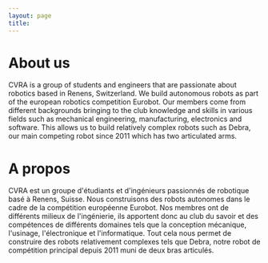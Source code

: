 ```yaml
---
layout: page
title:
---
```

# **About us**
CVRA is a group of students and engineers that are passionate about robotics based in Renens, Switzerland. We build autonomous robots as part of the european robotics competition Eurobot. Our members come from different backgrounds bringing to the club knowledge and skills in various fields such as mechanical engineering, manufacturing, electronics and software. This allows us to build relatively complex robots such as Debra, our main competing robot since 2011 which has two articulated arms.

# **A propos**
CVRA est un groupe d'étudiants et d'ingénieurs passionnés de robotique basé à Renens, Suisse. Nous construisons des robots autonomes dans le cadre de la compétition européenne Eurobot. Nos membres ont de différents milieux de l'ingénierie, ils apportent donc au club du savoir et des compétences de différents domaines tels que la conception mécanique, l'usinage, l'électronique et l'informatique. Tout cela nous permet de construire des robots relativement complexes tels que Debra, notre robot de compétition principal depuis 2011 muni de deux bras articulés.
